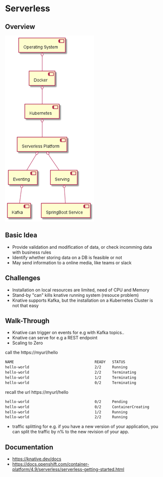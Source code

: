 # Serverless

## Overview
![Overview](serverless-overview.png)

## Basic Idea
- Provide validation and modification of data, or check incomming data with business rules
- Identify whether storing data on a DB is feasible or not
- May send information to a online media, like teams or slack

## Challenges
- Installation on local resources are limited, need of CPU and Memory
- Stand-by "can" kills knative running system (resouce problem)
- Knative supports Kafka, but the installation on a Kubernetes Cluster is not that easy

## Walk-Through
- Knative can trigger on events for e.g with Kafka topics..
- Knative can serve for e.g a REST endpoint
- Scaling to Zero

call the https://myurl/hello
```bash
NAME                                     READY   STATUS
hello-world                              2/2     Running
hello-world                              2/2     Terminating
hello-world                              1/2     Terminating
hello-world                              0/2     Terminating
```
recall the url https://myurl/hello
```bash
hello-world                              0/2     Pending
hello-world                              0/2     ContainerCreating
hello-world                              1/2     Running
hello-world                              2/2     Running
```
- traffic splitting for e.g. if you have a new version of your application, you can split the traffic by n% 
to the new revision of your app.

## Documentation
- https://knative.dev/docs
- https://docs.openshift.com/container-platform/4.9/serverless/serverless-getting-started.html
